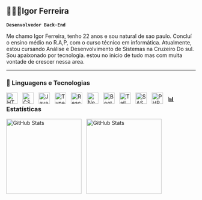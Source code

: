 ## 👨🏽‍💻Igor Ferreira
**`Desenvolvedor Back-End`**

Me chamo Igor Ferreira, tenho 22 anos e sou natural de sao paulo. Concluí o ensino médio no R.A,P, com o curso técnico em informática. Atualmente, estou cursando Análise e Desenvolvimento de Sistemas na Cruzeiro Do sul. Sou apaixonado por tecnologia. estou no inicio de tudo mas com muita vontade de crescer nessa area.

        
___________________________________________________________________________________________________




### 🤖 Linguagens e Tecnologias

<img 
    align="left" 
    alt="HTML"
    title="HTML" 
    width="30px" 
    style="padding-right: 10px;" 
    src="https://cdn.jsdelivr.net/gh/devicons/devicon@latest/icons/html5/html5-original.svg" 
/>
<img 
    align="left" 
    alt="CSS" 
    title="CSS"
    width="30px" 
    style="padding-right: 10px;" 
    src="https://cdn.jsdelivr.net/gh/devicons/devicon@latest/icons/css3/css3-original.svg" 
/>
<img 
    align="left" 
    alt="JavaScript" 
    title="JavaScript"
    width="30px" 
    style="padding-right: 10px;" 
    src="https://cdn.jsdelivr.net/gh/devicons/devicon@latest/icons/javascript/javascript-original.svg" 
/>
<img 
    align="left" 
    alt="TypeScript"
    title="TypeScript" 
    width="30px" 
    style="padding-right: 10px;" 
    src="https://cdn.jsdelivr.net/gh/devicons/devicon@latest/icons/typescript/typescript-original.svg" 
/>
<img 
    align="left" 
    alt="React"
    title="React" 
    width="30px" 
    style="padding-right: 10px;" 
    src="https://cdn.jsdelivr.net/gh/devicons/devicon@latest/icons/react/react-original.svg" 
/>
<img 
    align="left" 
    alt="Next.js" 
    title="Next.js"
    width="30px" 
    style="padding-right: 10px;" 
    src="https://cdn.jsdelivr.net/gh/devicons/devicon@latest/icons/nextjs/nextjs-original.svg" 
/>
<img 
align="left" 
alt="Bootstrap"
title="Bootstrap" 
width="30px" 
style="padding-right: 10px;" 
src="https://cdn.jsdelivr.net/gh/devicons/devicon@latest/icons/bootstrap/bootstrap-original.svg" 
/>
<img 
align="left" 
alt="Tailwind" 
title="Tailwind"
width="30px" 
style="padding-right: 10px;" 
src="https://cdn.jsdelivr.net/gh/devicons/devicon@latest/icons/tailwindcss/tailwindcss-original.svg" 
/>
<img 
align="left" 
alt="SASS" 
title="SASS"
width="30px" 
style="padding-right: 10px;" 
src="https://cdn.jsdelivr.net/gh/devicons/devicon@latest/icons/sass/sass-original.svg" 
/>
<img 
align="left" 
alt="PHP" 
title="PHP"
width="30px" 
style="padding-right: 10px;" 
src="https://cdn.jsdelivr.net/gh/devicons/devicon@latest/icons/php/php-original.svg" 
/>


### 📊 Estatísticas

<p>
  <img 
    align="left" 
    alt="GitHub Stats" 
    height="200" 
    style="padding-right: 10px;" 
    src="https://github-readme-stats.vercel.app/api?username=&show_icons=true&theme=tokyonight&include_all_commits=true&locale=pt-br" 
  />

<img 
      align="left" 
      alt="GitHub Stats" 
      height="200" 
      src="https://github-readme-stats.vercel.app/api/top-langs/?username=devhigorjr&theme=draculat&layout=compact&custom_title=Tecnologias&langs_count=9" 
  />

